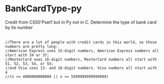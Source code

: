 # BankCardType-py
Credit from CS50'Pset1 but in Py not in C.   Determine the type of bank card by its number
######
    //There are a lot of people with credit cards in this world, so those numbers are pretty long:
    //American Express uses 15-digit numbers, American Express numbers all start with 34 or 37;
    //MasterCard uses 16-digit numbers, MasterCard numbers all start with 51, 52, 53, 54, or 55;
    //and Visa uses 13- and 16-digit numbers. Visa numbers all start with 4
    //(n <= 4000000000000 || n >= 5599999999999999)
